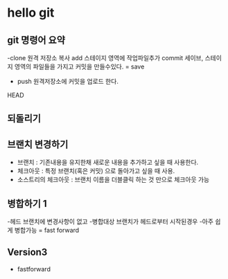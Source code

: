 # hello git

## git 명령어 요약

-clone 원격 저장소 복사
add 스테이지 영역에 작업파일추가
commit 세이브, 스테이지 영역의 파일들을 가지고 커밋을 만들수있다. = save
- push 원격저장소에 커밋을 업로드 한다.

 HEAD
## 되돌리기

## 브랜치 변경하기

- 브랜치 : 기존내용을 유지한채 새로운 내용을 추가하고 싶을 때 사용한다.
- 체크아웃 : 특정 브랜치(혹은 커밋) 으로 돌아가고 싶을 때 사용.
- 소스트리의 체크아웃 : 브랜치 이름을 더블클릭 하는 것 만으로 체크아웃 가능


## 병합하기 1

-헤드 브랜치에 변경사항이 없고
-병합대상 브랜치가 헤드로부터 시작된경우
-아주 쉽게 병합가능 = fast forward

## Version3
- fastforward